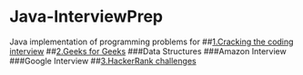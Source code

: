 # Java-InterviewPrep
Java implementation of programming problems for 
##<a href="https://github.com/darshanhs90/Java-InterviewPrep/tree/master/src/ctci">1.Cracking the coding interview</a>
##<a href="https://github.com/darshanhs90/Java-InterviewPrep/tree/master/src/geeksforgeeks">2.Geeks for Geeks</a>
###Data Structures
###Amazon Interview 
###Google Interview 
##<a href="https://github.com/darshanhs90/Java-InterviewPrep/tree/master/src/Warmup">3.HackerRank challenges</a>
